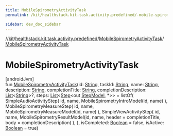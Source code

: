 ```yaml
---
title: MobileSpirometryActivityTask
permalink: /kit/healthstack.kit.task.activity.predefined/-mobile-spirometry-activity-task/-mobile-spirometry-activity-task.html

sidebar: dev_doc_sidebar
---
```

//[kit](../../../kit.html)/[healthstack.kit.task.activity.predefined](../index.html)/[MobileSpirometryActivityTask](index.html)/[MobileSpirometryActivityTask](-mobile-spirometry-activity-task.html)



# MobileSpirometryActivityTask



[androidJvm]\
fun [MobileSpirometryActivityTask](-mobile-spirometry-activity-task.html)(id: [String](https://kotlinlang.org/api/latest/jvm/stdlib/kotlin/-string/index.html), taskId: [String](https://kotlinlang.org/api/latest/jvm/stdlib/kotlin/-string/index.html), name: [String](https://kotlinlang.org/api/latest/jvm/stdlib/kotlin/-string/index.html), description: [String](https://kotlinlang.org/api/latest/jvm/stdlib/kotlin/-string/index.html), completionTitle: [String](https://kotlinlang.org/api/latest/jvm/stdlib/kotlin/-string/index.html), completionDescription: [List](https://kotlinlang.org/api/latest/jvm/stdlib/kotlin.collections/-list/index.html)&lt;[String](https://kotlinlang.org/api/latest/jvm/stdlib/kotlin/-string/index.html)&gt;?, steps: [List](https://kotlinlang.org/api/latest/jvm/stdlib/kotlin.collections/-list/index.html)&lt;[Step](../../healthstack.kit.task.base/-step/index.html)&lt;out [StepModel](../../healthstack.kit.task.base/-step-model/index.html), *&gt;&gt; = listOf(
        SimpleAudioActivityStep(
            id, name, MobileSpirometryIntroModel(id, name)
        ),
        MobileSpirometryMeasureStep(
            id, name, MobileSpirometryMeasureModel(id, name)
        ),
        SimpleViewActivityStep(
            id, name, MobileSpirometryResultModel(id, name, header = completionTitle, body = completionDescription)
        ),
    ), isCompleted: [Boolean](https://kotlinlang.org/api/latest/jvm/stdlib/kotlin/-boolean/index.html) = false, isActive: [Boolean](https://kotlinlang.org/api/latest/jvm/stdlib/kotlin/-boolean/index.html) = true)




